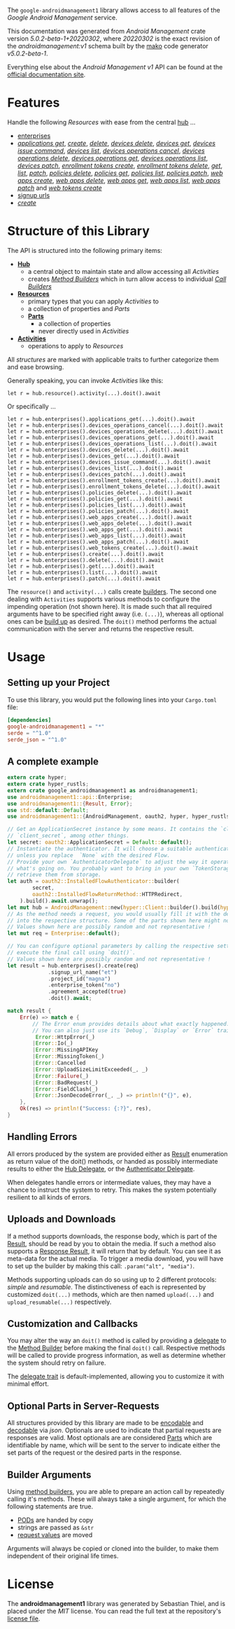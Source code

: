 <!---
DO NOT EDIT !
This file was generated automatically from 'src/generator/templates/api/README.md.mako'
DO NOT EDIT !
-->
The `google-androidmanagement1` library allows access to all features of the *Google Android Management* service.

This documentation was generated from *Android Management* crate version *5.0.2-beta-1+20220302*, where *20220302* is the exact revision of the *androidmanagement:v1* schema built by the [mako](http://www.makotemplates.org/) code generator *v5.0.2-beta-1*.

Everything else about the *Android Management* *v1* API can be found at the
[official documentation site](https://developers.google.com/android/management).
# Features

Handle the following *Resources* with ease from the central [hub](https://docs.rs/google-androidmanagement1/5.0.2-beta-1+20220302/google_androidmanagement1/AndroidManagement) ... 

* [enterprises](https://docs.rs/google-androidmanagement1/5.0.2-beta-1+20220302/google_androidmanagement1/api::Enterprise)
 * [*applications get*](https://docs.rs/google-androidmanagement1/5.0.2-beta-1+20220302/google_androidmanagement1/api::EnterpriseApplicationGetCall), [*create*](https://docs.rs/google-androidmanagement1/5.0.2-beta-1+20220302/google_androidmanagement1/api::EnterpriseCreateCall), [*delete*](https://docs.rs/google-androidmanagement1/5.0.2-beta-1+20220302/google_androidmanagement1/api::EnterpriseDeleteCall), [*devices delete*](https://docs.rs/google-androidmanagement1/5.0.2-beta-1+20220302/google_androidmanagement1/api::EnterpriseDeviceDeleteCall), [*devices get*](https://docs.rs/google-androidmanagement1/5.0.2-beta-1+20220302/google_androidmanagement1/api::EnterpriseDeviceGetCall), [*devices issue command*](https://docs.rs/google-androidmanagement1/5.0.2-beta-1+20220302/google_androidmanagement1/api::EnterpriseDeviceIssueCommandCall), [*devices list*](https://docs.rs/google-androidmanagement1/5.0.2-beta-1+20220302/google_androidmanagement1/api::EnterpriseDeviceListCall), [*devices operations cancel*](https://docs.rs/google-androidmanagement1/5.0.2-beta-1+20220302/google_androidmanagement1/api::EnterpriseDeviceOperationCancelCall), [*devices operations delete*](https://docs.rs/google-androidmanagement1/5.0.2-beta-1+20220302/google_androidmanagement1/api::EnterpriseDeviceOperationDeleteCall), [*devices operations get*](https://docs.rs/google-androidmanagement1/5.0.2-beta-1+20220302/google_androidmanagement1/api::EnterpriseDeviceOperationGetCall), [*devices operations list*](https://docs.rs/google-androidmanagement1/5.0.2-beta-1+20220302/google_androidmanagement1/api::EnterpriseDeviceOperationListCall), [*devices patch*](https://docs.rs/google-androidmanagement1/5.0.2-beta-1+20220302/google_androidmanagement1/api::EnterpriseDevicePatchCall), [*enrollment tokens create*](https://docs.rs/google-androidmanagement1/5.0.2-beta-1+20220302/google_androidmanagement1/api::EnterpriseEnrollmentTokenCreateCall), [*enrollment tokens delete*](https://docs.rs/google-androidmanagement1/5.0.2-beta-1+20220302/google_androidmanagement1/api::EnterpriseEnrollmentTokenDeleteCall), [*get*](https://docs.rs/google-androidmanagement1/5.0.2-beta-1+20220302/google_androidmanagement1/api::EnterpriseGetCall), [*list*](https://docs.rs/google-androidmanagement1/5.0.2-beta-1+20220302/google_androidmanagement1/api::EnterpriseListCall), [*patch*](https://docs.rs/google-androidmanagement1/5.0.2-beta-1+20220302/google_androidmanagement1/api::EnterprisePatchCall), [*policies delete*](https://docs.rs/google-androidmanagement1/5.0.2-beta-1+20220302/google_androidmanagement1/api::EnterprisePolicyDeleteCall), [*policies get*](https://docs.rs/google-androidmanagement1/5.0.2-beta-1+20220302/google_androidmanagement1/api::EnterprisePolicyGetCall), [*policies list*](https://docs.rs/google-androidmanagement1/5.0.2-beta-1+20220302/google_androidmanagement1/api::EnterprisePolicyListCall), [*policies patch*](https://docs.rs/google-androidmanagement1/5.0.2-beta-1+20220302/google_androidmanagement1/api::EnterprisePolicyPatchCall), [*web apps create*](https://docs.rs/google-androidmanagement1/5.0.2-beta-1+20220302/google_androidmanagement1/api::EnterpriseWebAppCreateCall), [*web apps delete*](https://docs.rs/google-androidmanagement1/5.0.2-beta-1+20220302/google_androidmanagement1/api::EnterpriseWebAppDeleteCall), [*web apps get*](https://docs.rs/google-androidmanagement1/5.0.2-beta-1+20220302/google_androidmanagement1/api::EnterpriseWebAppGetCall), [*web apps list*](https://docs.rs/google-androidmanagement1/5.0.2-beta-1+20220302/google_androidmanagement1/api::EnterpriseWebAppListCall), [*web apps patch*](https://docs.rs/google-androidmanagement1/5.0.2-beta-1+20220302/google_androidmanagement1/api::EnterpriseWebAppPatchCall) and [*web tokens create*](https://docs.rs/google-androidmanagement1/5.0.2-beta-1+20220302/google_androidmanagement1/api::EnterpriseWebTokenCreateCall)
* [signup urls](https://docs.rs/google-androidmanagement1/5.0.2-beta-1+20220302/google_androidmanagement1/api::SignupUrl)
 * [*create*](https://docs.rs/google-androidmanagement1/5.0.2-beta-1+20220302/google_androidmanagement1/api::SignupUrlCreateCall)




# Structure of this Library

The API is structured into the following primary items:

* **[Hub](https://docs.rs/google-androidmanagement1/5.0.2-beta-1+20220302/google_androidmanagement1/AndroidManagement)**
    * a central object to maintain state and allow accessing all *Activities*
    * creates [*Method Builders*](https://docs.rs/google-androidmanagement1/5.0.2-beta-1+20220302/google_androidmanagement1/client::MethodsBuilder) which in turn
      allow access to individual [*Call Builders*](https://docs.rs/google-androidmanagement1/5.0.2-beta-1+20220302/google_androidmanagement1/client::CallBuilder)
* **[Resources](https://docs.rs/google-androidmanagement1/5.0.2-beta-1+20220302/google_androidmanagement1/client::Resource)**
    * primary types that you can apply *Activities* to
    * a collection of properties and *Parts*
    * **[Parts](https://docs.rs/google-androidmanagement1/5.0.2-beta-1+20220302/google_androidmanagement1/client::Part)**
        * a collection of properties
        * never directly used in *Activities*
* **[Activities](https://docs.rs/google-androidmanagement1/5.0.2-beta-1+20220302/google_androidmanagement1/client::CallBuilder)**
    * operations to apply to *Resources*

All *structures* are marked with applicable traits to further categorize them and ease browsing.

Generally speaking, you can invoke *Activities* like this:

```Rust,ignore
let r = hub.resource().activity(...).doit().await
```

Or specifically ...

```ignore
let r = hub.enterprises().applications_get(...).doit().await
let r = hub.enterprises().devices_operations_cancel(...).doit().await
let r = hub.enterprises().devices_operations_delete(...).doit().await
let r = hub.enterprises().devices_operations_get(...).doit().await
let r = hub.enterprises().devices_operations_list(...).doit().await
let r = hub.enterprises().devices_delete(...).doit().await
let r = hub.enterprises().devices_get(...).doit().await
let r = hub.enterprises().devices_issue_command(...).doit().await
let r = hub.enterprises().devices_list(...).doit().await
let r = hub.enterprises().devices_patch(...).doit().await
let r = hub.enterprises().enrollment_tokens_create(...).doit().await
let r = hub.enterprises().enrollment_tokens_delete(...).doit().await
let r = hub.enterprises().policies_delete(...).doit().await
let r = hub.enterprises().policies_get(...).doit().await
let r = hub.enterprises().policies_list(...).doit().await
let r = hub.enterprises().policies_patch(...).doit().await
let r = hub.enterprises().web_apps_create(...).doit().await
let r = hub.enterprises().web_apps_delete(...).doit().await
let r = hub.enterprises().web_apps_get(...).doit().await
let r = hub.enterprises().web_apps_list(...).doit().await
let r = hub.enterprises().web_apps_patch(...).doit().await
let r = hub.enterprises().web_tokens_create(...).doit().await
let r = hub.enterprises().create(...).doit().await
let r = hub.enterprises().delete(...).doit().await
let r = hub.enterprises().get(...).doit().await
let r = hub.enterprises().list(...).doit().await
let r = hub.enterprises().patch(...).doit().await
```

The `resource()` and `activity(...)` calls create [builders][builder-pattern]. The second one dealing with `Activities` 
supports various methods to configure the impending operation (not shown here). It is made such that all required arguments have to be 
specified right away (i.e. `(...)`), whereas all optional ones can be [build up][builder-pattern] as desired.
The `doit()` method performs the actual communication with the server and returns the respective result.

# Usage

## Setting up your Project

To use this library, you would put the following lines into your `Cargo.toml` file:

```toml
[dependencies]
google-androidmanagement1 = "*"
serde = "^1.0"
serde_json = "^1.0"
```

## A complete example

```Rust
extern crate hyper;
extern crate hyper_rustls;
extern crate google_androidmanagement1 as androidmanagement1;
use androidmanagement1::api::Enterprise;
use androidmanagement1::{Result, Error};
use std::default::Default;
use androidmanagement1::{AndroidManagement, oauth2, hyper, hyper_rustls, chrono, FieldMask};

// Get an ApplicationSecret instance by some means. It contains the `client_id` and 
// `client_secret`, among other things.
let secret: oauth2::ApplicationSecret = Default::default();
// Instantiate the authenticator. It will choose a suitable authentication flow for you, 
// unless you replace  `None` with the desired Flow.
// Provide your own `AuthenticatorDelegate` to adjust the way it operates and get feedback about 
// what's going on. You probably want to bring in your own `TokenStorage` to persist tokens and
// retrieve them from storage.
let auth = oauth2::InstalledFlowAuthenticator::builder(
        secret,
        oauth2::InstalledFlowReturnMethod::HTTPRedirect,
    ).build().await.unwrap();
let mut hub = AndroidManagement::new(hyper::Client::builder().build(hyper_rustls::HttpsConnectorBuilder::new().with_native_roots().https_or_http().enable_http1().enable_http2().build()), auth);
// As the method needs a request, you would usually fill it with the desired information
// into the respective structure. Some of the parts shown here might not be applicable !
// Values shown here are possibly random and not representative !
let mut req = Enterprise::default();

// You can configure optional parameters by calling the respective setters at will, and
// execute the final call using `doit()`.
// Values shown here are possibly random and not representative !
let result = hub.enterprises().create(req)
             .signup_url_name("et")
             .project_id("magna")
             .enterprise_token("no")
             .agreement_accepted(true)
             .doit().await;

match result {
    Err(e) => match e {
        // The Error enum provides details about what exactly happened.
        // You can also just use its `Debug`, `Display` or `Error` traits
         Error::HttpError(_)
        |Error::Io(_)
        |Error::MissingAPIKey
        |Error::MissingToken(_)
        |Error::Cancelled
        |Error::UploadSizeLimitExceeded(_, _)
        |Error::Failure(_)
        |Error::BadRequest(_)
        |Error::FieldClash(_)
        |Error::JsonDecodeError(_, _) => println!("{}", e),
    },
    Ok(res) => println!("Success: {:?}", res),
}

```
## Handling Errors

All errors produced by the system are provided either as [Result](https://docs.rs/google-androidmanagement1/5.0.2-beta-1+20220302/google_androidmanagement1/client::Result) enumeration as return value of
the doit() methods, or handed as possibly intermediate results to either the 
[Hub Delegate](https://docs.rs/google-androidmanagement1/5.0.2-beta-1+20220302/google_androidmanagement1/client::Delegate), or the [Authenticator Delegate](https://docs.rs/yup-oauth2/*/yup_oauth2/trait.AuthenticatorDelegate.html).

When delegates handle errors or intermediate values, they may have a chance to instruct the system to retry. This 
makes the system potentially resilient to all kinds of errors.

## Uploads and Downloads
If a method supports downloads, the response body, which is part of the [Result](https://docs.rs/google-androidmanagement1/5.0.2-beta-1+20220302/google_androidmanagement1/client::Result), should be
read by you to obtain the media.
If such a method also supports a [Response Result](https://docs.rs/google-androidmanagement1/5.0.2-beta-1+20220302/google_androidmanagement1/client::ResponseResult), it will return that by default.
You can see it as meta-data for the actual media. To trigger a media download, you will have to set up the builder by making
this call: `.param("alt", "media")`.

Methods supporting uploads can do so using up to 2 different protocols: 
*simple* and *resumable*. The distinctiveness of each is represented by customized 
`doit(...)` methods, which are then named `upload(...)` and `upload_resumable(...)` respectively.

## Customization and Callbacks

You may alter the way an `doit()` method is called by providing a [delegate](https://docs.rs/google-androidmanagement1/5.0.2-beta-1+20220302/google_androidmanagement1/client::Delegate) to the 
[Method Builder](https://docs.rs/google-androidmanagement1/5.0.2-beta-1+20220302/google_androidmanagement1/client::CallBuilder) before making the final `doit()` call. 
Respective methods will be called to provide progress information, as well as determine whether the system should 
retry on failure.

The [delegate trait](https://docs.rs/google-androidmanagement1/5.0.2-beta-1+20220302/google_androidmanagement1/client::Delegate) is default-implemented, allowing you to customize it with minimal effort.

## Optional Parts in Server-Requests

All structures provided by this library are made to be [encodable](https://docs.rs/google-androidmanagement1/5.0.2-beta-1+20220302/google_androidmanagement1/client::RequestValue) and 
[decodable](https://docs.rs/google-androidmanagement1/5.0.2-beta-1+20220302/google_androidmanagement1/client::ResponseResult) via *json*. Optionals are used to indicate that partial requests are responses 
are valid.
Most optionals are are considered [Parts](https://docs.rs/google-androidmanagement1/5.0.2-beta-1+20220302/google_androidmanagement1/client::Part) which are identifiable by name, which will be sent to 
the server to indicate either the set parts of the request or the desired parts in the response.

## Builder Arguments

Using [method builders](https://docs.rs/google-androidmanagement1/5.0.2-beta-1+20220302/google_androidmanagement1/client::CallBuilder), you are able to prepare an action call by repeatedly calling it's methods.
These will always take a single argument, for which the following statements are true.

* [PODs][wiki-pod] are handed by copy
* strings are passed as `&str`
* [request values](https://docs.rs/google-androidmanagement1/5.0.2-beta-1+20220302/google_androidmanagement1/client::RequestValue) are moved

Arguments will always be copied or cloned into the builder, to make them independent of their original life times.

[wiki-pod]: http://en.wikipedia.org/wiki/Plain_old_data_structure
[builder-pattern]: http://en.wikipedia.org/wiki/Builder_pattern
[google-go-api]: https://github.com/google/google-api-go-client

# License
The **androidmanagement1** library was generated by Sebastian Thiel, and is placed 
under the *MIT* license.
You can read the full text at the repository's [license file][repo-license].

[repo-license]: https://github.com/Byron/google-apis-rsblob/main/LICENSE.md

